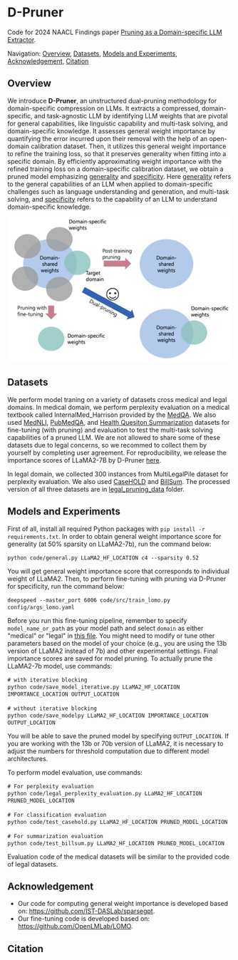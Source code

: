 # D-Pruner
Code for 2024 NAACL Findings paper [Pruning as a Domain-specific LLM Extractor](https://arxiv.org/abs/2405.06275).

Navigation:
[Overview](#overview), 
[Datasets](#datasets),
[Models and Experiments](#models-and-experiments),
[Acknowledgement](#acknowledgement),
[Citation](#citation)

## Overview
We introduce **D-Pruner**, an unstructured dual-pruning methodology for domain-specific compression on LLMs. It extracts a compressed, domain-specific, and task-agnostic LLM by identifying LLM weights that are pivotal for general capabilities, like linguistic capability and multi-task solving, and domain-specific knowledge. It assesses general weight importance by quantifying the error incurred upon their removal with the help of an open-domain calibration dataset. Then, it utilizes this general weight importance to refine the training loss, so that it preserves generality when fitting into a specific domain. By efficiently approximating weight importance with the refined training loss on a domain-specific calibration dataset, we obtain a pruned model emphasizing <ins>generality</ins> and <ins>specificity</ins>. Here <ins>generality</ins> refers to the general capabilities of an LLM when applied to domain-specific challenges such as language understanding and generation, and multi-task solving, and <ins>specificity</ins> refers to the capability of an LLM to understand domain-specific knowledge.

<p align="center">
	<img src="assets/prune_types_example.png" width="600">
</p>


## Datasets
We perform model traning on a variety of datasets cross medical and legal domains. In medical domain, we perform perplexity evaluation on a medical textbook called InternalMed_Harrison provided by the [MedQA](https://sites.google.com/view/mediqa2021). We also used [MedNLI](https://jgc128.github.io/mednli/), [PubMedQA](https://pubmedqa.github.io/), and [Health Quesiton Summarization](https://sites.google.com/view/mediqa2021#h.4zsdlej0tllb) datasets for fine-tuning (with pruning) and evaluation to test the multi-task solving capabilities of a pruned LLM. We are not allowed to share some of these datasets due to legal concerns, so we recommed to collect them by yourself by completing user agreement. For reproducibility, we release the importance scores of LLaMA2-7B by D-Pruner [here](https://pennstateoffice365-my.sharepoint.com/:u:/g/personal/njz5124_psu_edu/EbhBuV1x0o5EiXRM1beXuU8BUDztvDBYyanFCRLvEAXlKQ?e=jgVMN6).

In legal domain, we collected 300 instances from MultiLegalPile dataset for perplexity evaluation. We also used [CaseHOLD](https://github.com/reglab/casehold) and [BillSum](https://github.com/FiscalNote/BillSum). The processed version of all three datasets are in [legal_pruning_data](/code/legal_pruning_data) folder.

## Models and Experiments
First of all, install all required Python packages with `pip install -r requirements.txt`. In order to obtain general weight importance score for generality (at 50% sparsity on LLaMA2-7b), run the command below:

    python code/general.py LLaMA2_HF_LOCATION c4 --sparsity 0.52

You will get general weight importance score that corresponds to individual weight of LLaMA2. Then, to perform fine-tuning with pruning via D-Pruner for specificity, run the command below:

    deepspeed --master_port 6006 code/src/train_lomo.py config/args_lomo.yaml

Before you run this fine-tuning pipeline, remember to specify `model_name_or_path` as your model path and select `domain` as either "medical" or "legal" in [this file](/code/config/args_lomo.yaml). You might need to modify or tune other parameters based on the model of your choice (e.g., you are using the 13b version of LLaMA2 instead of 7b) and other experimental settings. Final importance scores are saved for model pruning. To actually prune the LLaMA2-7b model, use commands:
```
# with iterative blocking
python code/save_model_iterative.py LLaMA2_HF_LOCATION IMPORTANCE_LOCATION OUTPUT_LOCATION

# without iterative blocking
python code/save_modelpy LLaMA2_HF_LOCATION IMPORTANCE_LOCATION OUTPUT_LOCATION

```
You will be able to save the pruned model by specifying `OUTPUT_LOCATION`. If you are working with the 13b or 70b version of LLaMA2, it is necessary to adjust the numbers for threshold computation due to different model architectures.



To perform model evaluation, use commands:

```
# For perplexity evaluation
python code/legal_perplexity_evaluation.py LLaMA2_HF_LOCATION PRUNED_MODEL_LOCATION

# For classification evaluation
python code/test_casehold.py LLaMA2_HF_LOCATION PRUNED_MODEL_LOCATION

# For summarization evaluation
python code/test_billsum.py LLaMA2_HF_LOCATION PRUNED_MODEL_LOCATION

```
Evaluation code of the medical datasets will be similar to the provided code of legal datasets.


## Acknowledgement
* Our code for computing general weight importance is developed based on: https://github.com/IST-DASLab/sparsegpt.
* Our fine-tuning code is developed based on: https://github.com/OpenLMLab/LOMO.

## Citation
